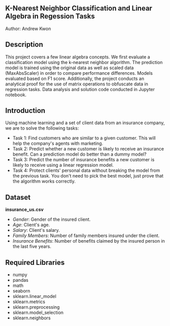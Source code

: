 ## K-Nearest Neighbor Classification and Linear Algebra in Regession Tasks
Author: Andrew Kwon

## Description
This project covers a few linear algebra concepts. We first evaluate a classification model using the k-nearest neighbor algorithm. The prediction model is trained using the original data as well as scaled data (MaxAbsScaler) in order to compare performance differences. Models evaluated based on F1 score. Additionally, the project conducts an analytical proof for the use of matrix operations to obfuscate data in regression tasks. Data analysis and solution code conducted in Jupyter notebook.

## Introduction
Using machine learning and a set of client data from an insurance company, we are to solve the following tasks:
- Task 1: Find customers who are similar to a given customer. This will help the company's agents with marketing.
- Task 2: Predict whether a new customer is likely to receive an insurance benefit. Can a prediction model do better than a dummy model?
- Task 3: Predict the number of insurance benefits a new customer is likely to receive using a linear regression model.
- Task 4: Protect clients' personal data without breaking the model from the previous task. You don't need to pick the best model, just prove that the algorithm works correctly.

## Dataset
**insurance_us.csv**
- *Gender*: Gender of the insured client.
- *Age*: Client's age.
- *Salary*: Client's salary.
- *Family Members*: Number of family members insured under the client.
- *Insurance Benefits*: Number of benefits claimed by the insured person in the last five years.

## Required Libraries
- numpy
- pandas
- math
- seaborn
- sklearn.linear_model
- sklearn.metrics
- sklearn.preprocessing
- sklearn.model_selection
- sklearn.neighbors
